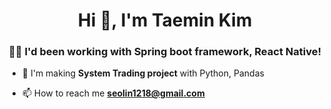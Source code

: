 <h1 align="center">Hi 👋, I'm Taemin Kim</h1>
<h3 align="center">👨‍💻 I'd been working with Spring boot framework, React Native!</h3>

- 🌱 I'm making **System Trading project** with Python, Pandas

- 📫 How to reach me **seolin1218@gmail.com**
